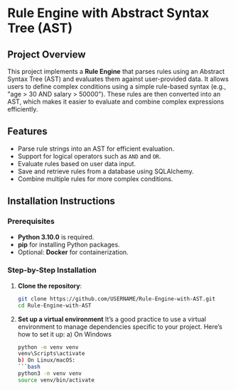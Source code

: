 
# Rule Engine with Abstract Syntax Tree (AST)

## Project Overview
This project implements a **Rule Engine** that parses rules using an Abstract Syntax Tree (AST) and evaluates them against user-provided data. It allows users to define complex conditions using a simple rule-based syntax (e.g., "age > 30 AND salary > 50000"). These rules are then converted into an AST, which makes it easier to evaluate and combine complex expressions efficiently.

## Features
- Parse rule strings into an AST for efficient evaluation.
- Support for logical operators such as `AND` and `OR`.
- Evaluate rules based on user data input.
- Save and retrieve rules from a database using SQLAlchemy.
- Combine multiple rules for more complex conditions.

## Installation Instructions

### Prerequisites
- **Python 3.10.0** is required.
- **pip** for installing Python packages.
- Optional: **Docker** for containerization.

### Step-by-Step Installation

1. **Clone the repository**:
   ```bash
   git clone https://github.com/USERNAME/Rule-Engine-with-AST.git
   cd Rule-Engine-with-AST
2. **Set up a virtual environment**
   It’s a good practice to use a virtual environment to manage dependencies specific to your project. Here’s how to set it up:
   a) On Windows
   ```bash
   python -m venv venv
   venv\Scripts\activate
   b) On Linux/macOS:
   ```bash
   python3 -m venv venv
   source venv/bin/activate


   

